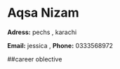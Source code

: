 # Aqsa Nizam

**Adress:** pechs , karachi 

**Email:** jessica , **Phone:** 0333568972

##career oblective






